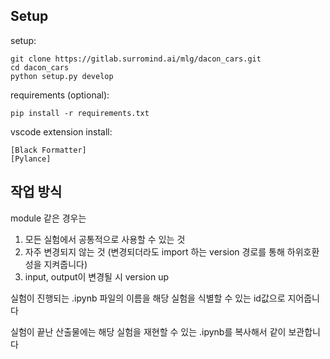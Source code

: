 ## Setup
setup:
```
git clone https://gitlab.surromind.ai/mlg/dacon_cars.git
cd dacon_cars
python setup.py develop
```

requirements (optional):
```
pip install -r requirements.txt
```

vscode extension install:
```
[Black Formatter]
[Pylance]
```

## 작업 방식
module 같은 경우는
1. 모든 실험에서 공통적으로 사용할 수 있는 것
2. 자주 변경되지 않는 것 (변경되더라도 import 하는 version 경로를 통해 하위호환성을 지켜줍니다)
3. input, output이 변경될 시 version up

실험이 진행되는 .ipynb 파일의 이름을 해당 실험을 식별할 수 있는 id값으로 지어줍니다

실험이 끝난 산출물에는 해당 실험을 재현할 수 있는 .ipynb를 복사해서 같이 보관합니다